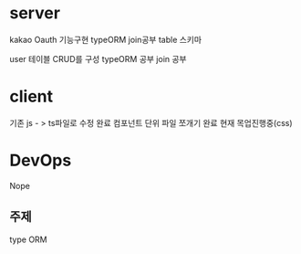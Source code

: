 # server

kakao Oauth 기능구현
typeORM join공부
table 스키마

user 테이블 CRUD를 구성
typeORM 공부
join 공부

# client

기존 js - > ts파일로 수정 완료
컴포넌트 단위 파일 쪼개기 완료
현재 목업진행중(css)

# DevOps

Nope

## 주제

type ORM
